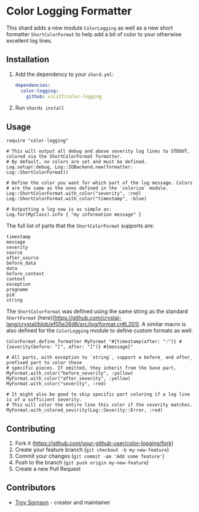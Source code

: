 # Color Logging Formatter

This shard adds a new module `ColorLogging` as well as a new short formatter `ShortColorFormat` to help add a bit of color to your otherwise excellent log lines.

## Installation

1. Add the dependency to your `shard.yml`:

   ```yaml
   dependencies:
     color-logging:
       github: vici37/color-logging
   ```

2. Run `shards install`

## Usage

```crystal
require "color-logging"

# This will output all debug and above severity log lines to STDOUT, colored via the ShortColorFormat formatter.
# By default, no colors are set and must be defined.
Log.setup(:debug, Log::IOBackend.new(formatter: Log::ShortColorFormat))

# Define the color you want for which part of the log message. Colors
# are the same as the ones defined in the `colorize` module.
Log::ShortColorFormat.with_color("severity", :red)
Log::ShortColorFormat.with_color("timestamp", :blue)

# Outputting a log now is as simple as:
Log.for(MyClass).info { "my information message" }
```

The full list of parts that the `ShortColorFormat` supports are:
```
timestamp
message
severity
source
after_source
before_data
data
before_context
context
exception
progname
pid
string
```

The `ShortColorFormat` was defined using the same string as the standard `ShortFormat` (here)[https://github.com/crystal-lang/crystal/blob/ef05e26d6/src/log/format.cr#L201]. A similar macro is also defined for the `ColorLogging` module to define custom formats as well:

```crystal
ColorFormat.define_formatter MyFormat "#{timestamp(after: ":")} #{severity(before: "[", after: "]")} #{message}"

# All parts, with exception to `string`, support a before_ and after_ prefixed part to color those
# specific pieces. If omitted, they inherit from the base part.
MyFormat.with_color("before_severity", :yellow)
MyFormat.with_color("after_severity", :yellow)
MyFormat.with_color("severity", :red)

# It might also be good to skip specific part coloring if a log line is of a sufficient severity.
# This will color the entire line this color if the severity matches.
MyFormat.with_colored_sevirity(Log::Severity::Error, :red)
```

## Contributing

1. Fork it (<https://github.com/your-github-user/color-logging/fork>)
2. Create your feature branch (`git checkout -b my-new-feature`)
3. Commit your changes (`git commit -am 'Add some feature'`)
4. Push to the branch (`git push origin my-new-feature`)
5. Create a new Pull Request

## Contributors

- [Troy Sornson](https://github.com/vici37) - creator and maintainer
